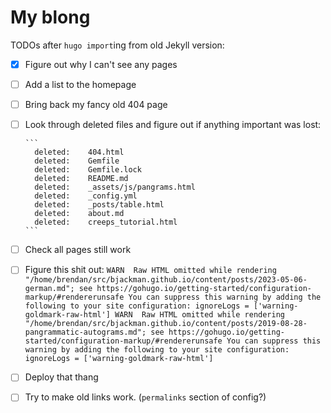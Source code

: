 # My blong

TODOs after `hugo import`ing from old Jekyll version:

- [x] Figure out why I can't see any pages
- [ ] Add a list to the homepage
- [ ] Bring back my fancy old 404 page
- [ ] Look through deleted files and figure out if anything important was lost:

      ```
        deleted:    404.html
        deleted:    Gemfile
        deleted:    Gemfile.lock
        deleted:    README.md
        deleted:    _assets/js/pangrams.html
        deleted:    _config.yml
        deleted:    _posts/table.html
        deleted:    about.md
        deleted:    creeps_tutorial.html
      ```
- [ ] Check all  pages still work
- [ ] Figure this shit out:
      ```
      WARN  Raw HTML omitted while rendering "/home/brendan/src/bjackman.github.io/content/posts/2023-05-06-german.md"; see https://gohugo.io/getting-started/configuration-markup/#rendererunsafe
      You can suppress this warning by adding the following to your site configuration:
      ignoreLogs = ['warning-goldmark-raw-html']
      WARN  Raw HTML omitted while rendering "/home/brendan/src/bjackman.github.io/content/posts/2019-08-28-pangrammatic-autograms.md"; see https://gohugo.io/getting-started/configuration-markup/#rendererunsafe
      You can suppress this warning by adding the following to your site configuration:
      ignoreLogs = ['warning-goldmark-raw-html']
      ```
- [ ] Deploy that thang
- [ ] Try to make old links work. (`permalinks` section of config?)